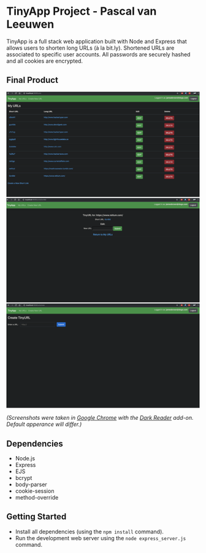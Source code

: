 # TinyApp Project - Pascal van Leeuwen

TinyApp is a full stack web application built with Node and Express that allows users to shorten long URLs (à la bit.ly).
Shortened URLs are associated to specific user accounts. All passwords are securely hashed and all cookies are encrypted.

## Final Product

!["TinyApp saved URls Page"](https://github.com/Commoddity/tinyurl/blob/master/docs/tinyurl1.png)
!["TinyApp individual URL Page"](https://github.com/Commoddity/tinyurl/blob/master/docs/tinyurl2.png)
!["TinyApp Create New URL Page"](https://github.com/Commoddity/tinyurl/blob/master/docs/tinyurl3.png)

_(Screenshots were taken in [Google Chrome](https://www.google.com/chrome/) with the [Dark Reader](https://chrome.google.com/webstore/detail/dark-reader/eimadpbcbfnmbkopoojfekhnkhdbieeh?hl=en) add-on. Default apperance will differ.)_

## Dependencies

- Node.js
- Express
- EJS
- bcrypt
- body-parser
- cookie-session
- method-override

## Getting Started

- Install all dependencies (using the `npm install` command).
- Run the development web server using the `node express_server.js` command.